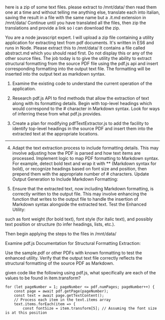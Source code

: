 here is a zip of some text files. please extract to /mnt/data/ then read them one at a time and without telling me anything else, translate each into italian, saving the result in a file with the same name but a .it.md extension in /mnt/data/ Continue until you have translated all the files, then zip the translations and provide a link so i can download the zip.

You are a node javascript expert.
I will upload a zip file containing a utility application for extracting text from pdf documents. It's written in ES6 and runs in Node.
Please extract this to /mnt/data/
It contains a file called abstract.md which you should read first. Do not display this or any of the other source files.
The job today is to give the utility the ability to extract structural formatting from the source PDF file using the pdf.js api and insert corresponding formatting into the output text file. The formatting will be inserted into the output text as markdown syntax.

1. Examine the existing code to understand the current operation of the application.

2. Research pdf.js API to find methods that allow the extraction of text along with its formatting details. Begin with top-level headings which would correspond to the # character in Markdown syntax. Look for ways of inferring these from what pdf.js provides.

3. Create a plan for modifying pdfTextExtractor.js to add the facility to identify top-level headings in the source PDF and insert them into the extracted text at the appropriate locations.

---

4. Adapt the text extraction process to include formatting details. This may involve adjusting how the PDF is parsed and how text items are processed.
   Implement logic to map PDF formatting to Markdown syntax. For example, detect bold text and wrap it with \*\* (Markdown syntax for bold), or recognize headings based on font size and position, then prepend them with the appropriate number of # characters.
   Update Output Generation to Include Markdown Formatting:

5. Ensure that the extracted text, now including Markdown formatting, is correctly written to the output file.
   This may involve enhancing the function that writes to the output file to handle the insertion of Markdown syntax alongside the extracted text.
   Test the Enhanced Utility:

such as font weight (for bold text), font style (for italic text), and possibly text position or structure (to infer headings, lists, etc.).

Then begin applying the steps to the files in /mnt/data/

Examine pdf.js Documentation for Structural Formatting Extraction:

Use the sample.pdf or other PDFs with known formatting to test the enhanced utility.
Verify that the output text file correctly reflects the structural formatting of the source PDF as Markdown.

given code like the following using pdf.js, what specifically are each of the values to be found in item.transform?

    for (let pageNumber = 1; pageNumber <= pdf.numPages; pageNumber++) {
        const page = await pdf.getPage(pageNumber);
        const text = await page.getTextContent();
        // Process each item in the text.items array
        text.items.forEach(item => {
            const fontSize = item.transform[5]; // Assuming the font size is at this position
